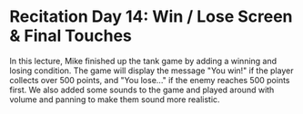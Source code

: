 # Recitation Day 14: Win / Lose Screen & Final Touches #

In this lecture, Mike finished up the tank game by adding a winning and losing condition. The game will display the message "You win!" if the player collects over 500 points, and "You lose..." if the enemy reaches 500 points first. We also added some sounds to the game and played around with volume and panning to make them sound more realistic.